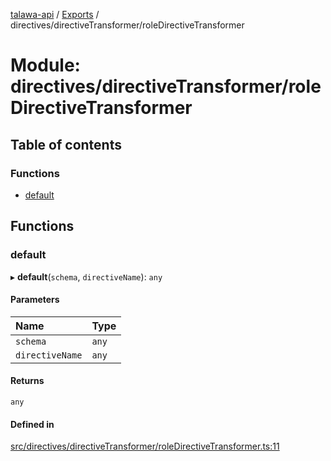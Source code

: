 [talawa-api](../README.md) / [Exports](../modules.md) / directives/directiveTransformer/roleDirectiveTransformer

# Module: directives/directiveTransformer/roleDirectiveTransformer

## Table of contents

### Functions

- [default](directives_directiveTransformer_roleDirectiveTransformer.md#default)

## Functions

### default

▸ **default**(`schema`, `directiveName`): `any`

#### Parameters

| Name | Type |
| :------ | :------ |
| `schema` | `any` |
| `directiveName` | `any` |

#### Returns

`any`

#### Defined in

[src/directives/directiveTransformer/roleDirectiveTransformer.ts:11](https://github.com/PalisadoesFoundation/talawa-api/blob/1432ce3/src/directives/directiveTransformer/roleDirectiveTransformer.ts#L11)
